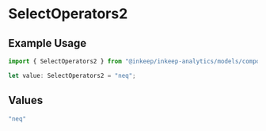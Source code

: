 # SelectOperators2

## Example Usage

```typescript
import { SelectOperators2 } from "@inkeep/inkeep-analytics/models/components";

let value: SelectOperators2 = "neq";
```

## Values

```typescript
"neq"
```